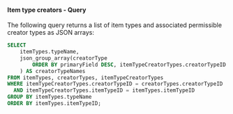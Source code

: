 #### Item type creators - Query

The following query returns a list of item types and associated permissible creator types as JSON arrays:

```sql
SELECT
    itemTypes.typeName,
    json_group_array(creatorType
        ORDER BY primaryField DESC, itemTypeCreatorTypes.creatorTypeID
    ) AS creatorTypeNames
FROM itemTypes, creatorTypes, itemTypeCreatorTypes
WHERE itemTypeCreatorTypes.creatorTypeID = creatorTypes.creatorTypeID
  AND itemTypeCreatorTypes.itemTypeID = itemTypes.itemTypeID
GROUP BY itemTypes.typeName
ORDER BY itemTypes.itemTypeID;
```

